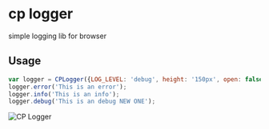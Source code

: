 # cp logger
simple logging lib for browser 


## Usage
```javascript
var logger = CPLogger({LOG_LEVEL: 'debug', height: '150px', open: false});
logger.error('This is an error');
logger.info('This is an info');
logger.debug('This is an debug NEW ONE');  
```

![CP Logger](https://user-images.githubusercontent.com/2018204/143365260-ec7e95e6-341b-4b35-82d7-66859060138e.png)
